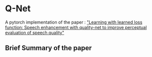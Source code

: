 # Q-Net
A pytorch implementation of the paper : ["Learning with learned loss function: Speech enhancement with quality-net to improve perceptual evaluation of speech quality"](https://ieeexplore.ieee.org/abstract/document/8902088)

## Brief Summary of the paper

